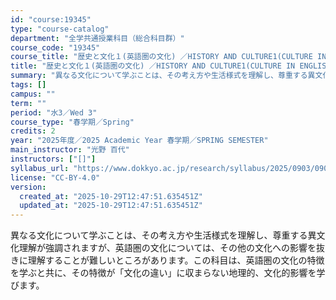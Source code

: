 ```yaml
---
id: "course:19345"
type: "course-catalog"
department: "全学共通授業科目（総合科目群）"
course_code: "19345"
course_title: "歴史と文化１(英語圏の文化) ／HISTORY AND CULTURE1(CULTURE IN ENGLISH SPEAKING REGIONS)"
title: "歴史と文化１(英語圏の文化) ／HISTORY AND CULTURE1(CULTURE IN ENGLISH SPEAKING REGIONS)"
summary: "異なる文化について学ぶことは、その考え方や生活様式を理解し、尊重する異文化理解が強調されますが、英語圏の文化については、その他の文化への影響を抜きに理解することが難しいところがあります。この科目は、英語圏の文化の特徴を学ぶと共に、その特徴が…"
tags: []
campus: ""
term: ""
period: "水3／Wed 3"
course_type: "春学期／Spring"
credits: 2
year: "2025年度／2025 Academic Year 春学期／SPRING SEMESTER"
main_instructor: "光野 百代"
instructors: ["[]"]
syllabus_url: "https://www.dokkyo.ac.jp/research/syllabus/2025/0903/0903_19345_ja_JP.html"
license: "CC-BY-4.0"
version:
  created_at: "2025-10-29T12:47:51.635451Z"
  updated_at: "2025-10-29T12:47:51.635451Z"
---
```

異なる文化について学ぶことは、その考え方や生活様式を理解し、尊重する異文化理解が強調されますが、英語圏の文化については、その他の文化への影響を抜きに理解することが難しいところがあります。この科目は、英語圏の文化の特徴を学ぶと共に、その特徴が「文化の違い」に収まらない地理的、文化的影響を学びます。
